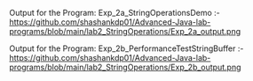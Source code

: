 Output for the Program: Exp_2a_StringOperationsDemo :-https://github.com/shashankdp01/Advanced-Java-lab-programs/blob/main/lab2_StringOperations/Exp_2a_output.png

Output for the Program: Exp_2b_PerformanceTestStringBuffer :-https://github.com/shashankdp01/Advanced-Java-lab-programs/blob/main/lab2_StringOperations/Exp_2b_output.png
